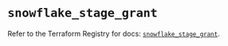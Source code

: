 # `snowflake_stage_grant`

Refer to the Terraform Registry for docs: [`snowflake_stage_grant`](https://registry.terraform.io/providers/snowflake-labs/snowflake/0.90.0/docs/resources/stage_grant).
